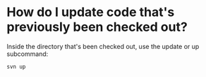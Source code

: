 # How do I update code that's previously been checked out?

Inside the directory that's been checked out, use the update or up subcommand:

    svn up